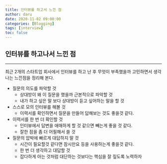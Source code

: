 ```yaml
---
title: 인터뷰를 하고서 느낀 점
author: daru
date: 2020-11-02 09:00:00
categories: [Blogging]
tags: [interview]
toc: false
---
```


## 인터뷰를 하고나서 느낀 점

---
최근 2개의 스타트업 회사에서 인터뷰를 하고 난 후 무엇이 부족했을까 고민하면서 
생각나는 느낀점을 정리해 본다.


- 질문의 의도를 파악할 것
    - 상대방이 왜 이 질문을 했을까 근본적으로 파악할 것
    - 내가 하고 싶은 말 보다 상대방이 듣고 싶어하는 말을 할 것
- 스스로 모의 인터뷰를 해볼 것
    - 이력서를 확인하면서 질문을 만들어 답해보는 것도 좋을것 같다.
- 이력서를 한 번 더 확인할 것
    - 인터뷰에서 답변을 애매하게 할 것 같으면 빼는게 좋을 것 같다.
    - 잘한 점을 좀 더 어필해서 쓸 것
- 질문의 압박에 빠르게 대답하지 말 것
    - 시간이 필요할것 같다면 잠시만요 등을 사용하는게 좋을것 같다.
    - 한 번 더 생각하고 대답할 것
    - 잡다하게 아는 것처럼 대단하는 것보다는 핵심을 잘 짚도록 노력하자
